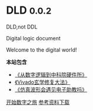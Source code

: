 <!-- _coverpage.md -->


# DLD <small>0.0.2</small>

DLD,not DDL

Digital logic document

Welcome to the digital world!

**本站包含**

- [《从数字逻辑到中科院硬件所》](/surprise)
- [《Vivado玄学修复大法》](/Problems)
- [《仿真波形会遇见电子助教吗》](/grading)


[开始数字之旅](#写在前面)
[参考资料下载](/reference)